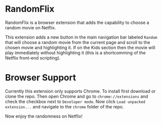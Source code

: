 # RandomFlix

RandomFlix is a browser extension that adds the capability to choose a random movie on Netflix.

This extension adds a new button in the main navigation bar labeled `Random` that will choose a random movie from the current page and scroll to the chosen movie and highlighting it. If on the
Kids section then the movie will play immediately without highlighting it (this is a shortcomming of the Netflix front-end scripting).


# Browser Support

Currently this extension only supports Chrome. To install first download or clone the repo.
Then open Chrome and go to `chrome://extensions` and check the checkbox next to `Developer mode`.
Now click `Load unpacked extension...` and navigate to the `chrome` folder of the repo.

Now enjoy the randomness on Netflix!